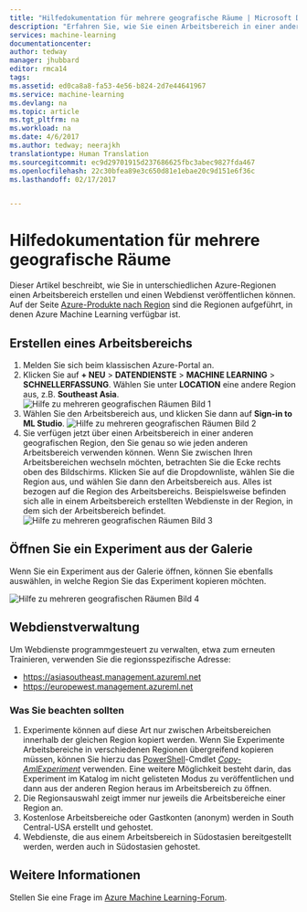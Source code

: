 ```yaml
---
title: "Hilfedokumentation für mehrere geografische Räume | Microsoft Docs"
description: "Erfahren Sie, wie Sie einen Arbeitsbereich in einer anderen Azure-Region als SCUS (South Central-USA) erstellen und dort einen Webdienst veröffentlichen können."
services: machine-learning
documentationcenter: 
author: tedway
manager: jhubbard
editor: rmca14
tags: 
ms.assetid: ed0ca8a8-fa53-4e56-b824-2d7e44641967
ms.service: machine-learning
ms.devlang: na
ms.topic: article
ms.tgt_pltfrm: na
ms.workload: na
ms.date: 4/6/2017
ms.author: tedway; neerajkh
translationtype: Human Translation
ms.sourcegitcommit: ec9d29701915d237686625fbc3abec9827fda467
ms.openlocfilehash: 22c30bfea89e3c650d81e1ebae20c9d151e6f36c
ms.lasthandoff: 02/17/2017


---
```

# <a name="multi-geo-help-documentation"></a>Hilfedokumentation für mehrere geografische Räume
Dieser Artikel beschreibt, wie Sie in unterschiedlichen Azure-Regionen einen Arbeitsbereich erstellen und einen Webdienst veröffentlichen können.  Auf der Seite [Azure-Produkte nach Region](https://azure.microsoft.com/en-us/regions/services/) sind die Regionen aufgeführt, in denen Azure Machine Learning verfügbar ist.

## <a name="create-a-workspace"></a>Erstellen eines Arbeitsbereichs
1. Melden Sie sich beim klassischen Azure-Portal an.
2. Klicken Sie auf **+ NEU** > **DATENDIENSTE** > **MACHINE LEARNING** > **SCHNELLERFASSUNG**.  Wählen Sie unter **LOCATION** eine andere Region aus, z.B. **Southeast Asia**.
   ![Hilfe zu mehreren geografischen Räumen Bild 1][1]
3. Wählen Sie den Arbeitsbereich aus, und klicken Sie dann auf **Sign-in to ML Studio**.
   ![Hilfe zu mehreren geografischen Räumen Bild 2][2]
4. Sie verfügen jetzt über einen Arbeitsbereich in einer anderen geografischen Region, den Sie genau so wie jeden anderen Arbeitsbereich verwenden können. Wenn Sie zwischen Ihren Arbeitsbereichen wechseln möchten, betrachten Sie die Ecke rechts oben des Bildschirms. Klicken Sie auf die Dropdownliste, wählen Sie die Region aus, und wählen Sie dann den Arbeitsbereich aus. Alles ist bezogen auf die Region des Arbeitsbereichs.  Beispielsweise befinden sich alle in einem Arbeitsbereich erstellten Webdienste in der Region, in dem sich der Arbeitsbereich befindet.
   ![Hilfe zu mehreren geografischen Räumen Bild 3][3]

## <a name="open-an-experiment-from-gallery"></a>Öffnen Sie ein Experiment aus der Galerie
Wenn Sie ein Experiment aus der Galerie öffnen, können Sie ebenfalls auswählen, in welche Region Sie das Experiment kopieren möchten.

![Hilfe zu mehreren geografischen Räumen Bild 4][4a]

## <a name="web-service-management"></a>Webdienstverwaltung
Um Webdienste programmgesteuert zu verwalten, etwa zum erneuten Trainieren, verwenden Sie die regionsspezifische Adresse:

* https://asiasoutheast.management.azureml.net
* https://europewest.management.azureml.net

### <a name="things-to-note"></a>Was Sie beachten sollten
1. Experimente können auf diese Art nur zwischen Arbeitsbereichen innerhalb der gleichen Region kopiert werden. Wenn Sie Experimente Arbeitsbereiche in verschiedenen Regionen übergreifend kopieren müssen, können Sie hierzu das [PowerShell](http://aka.ms/amlps)-Cmdlet [*Copy-AmlExperiment*](https://github.com/hning86/azuremlps/blob/master/README.md#copy-amlexperiment) verwenden. Eine weitere Möglichkeit besteht darin, das Experiment im Katalog im nicht gelisteten Modus zu veröffentlichen und dann aus der anderen Region heraus im Arbeitsbereich zu öffnen.
2. Die Regionsauswahl zeigt immer nur jeweils die Arbeitsbereiche einer Region an.  
3. Kostenlose Arbeitsbereiche oder Gastkonten (anonym) werden in South Central-USA erstellt und gehostet.  
4. Webdienste, die aus einem Arbeitsbereich in Südostasien bereitgestellt werden, werden auch in Südostasien gehostet.  

## <a name="more-information"></a>Weitere Informationen
Stellen Sie eine Frage im [Azure Machine Learning-Forum](https://social.msdn.microsoft.com/Forums/azure/home?forum=MachineLearning).

<!--Image references-->
[1]: ./media/machine-learning-multi-geo/multi-geo_1.png
[2]: ./media/machine-learning-multi-geo/multi-geo_2.png
[3]: ./media/machine-learning-multi-geo/multi-geo_3.png
[4a]: ./media/machine-learning-multi-geo/multi-geo_4a.png


